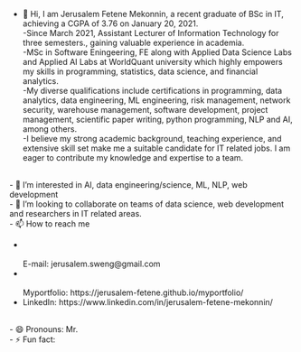 - 👋 Hi, I am Jerusalem Fetene Mekonnin, a recent graduate of BSc in IT, achieving a CGPA of 3.76 on January 20, 2021.
       <br> -Since March 2021, Assistant Lecturer of Information Technology for three semesters., gaining valuable experience in academia.
        <br>-MSc in Software Eningeering, FE along with Applied Data Science Labs and Applied AI Labs at WorldQuant university which 
         highly empowers my skills in programming, statistics, data science, and financial analytics. 
        <br>-My diverse qualifications include certifications in programming, data analytics, data engineering, ML engineering, risk 
          management, network security, warehouse management, software development, project management, scientific paper writing, python 
           programming, NLP and AI, among others.
       <br> -I believe my strong academic background, teaching experience, and extensive skill set make me a suitable candidate for IT related jobs. I am eager to contribute my knowledge and expertise to a team.

<br>- 👀 I’m interested in AI, data engineering/science, ML, NLP, web development
<br>- 💞️ I’m looking to collaborate on teams of data science, web development and researchers in IT related areas.
<br>- 📫 How to reach me
<ul>
            <li></li><br> E-mail:  jerusalem.sweng@gmail.com 
           <li></li> <br> Myportfolio: https://jerusalem-fetene.github.io/myportfolio/
             <li>LinkedIn: https://www.linkedin.com/in/jerusalem-fetene-mekonnin/ </ul>
<br>- 😄 Pronouns: Mr.
<br>- ⚡ Fun fact: 

<!---
Jerusalem-Fetene/Jerusalem-Fetene is a ✨ special ✨ repository because its `README.md` (this file) appears on your GitHub profile.
You can click the Preview link to take a look at your changes.
--->
